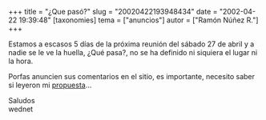 +++
title = "¿Que pasó?"
slug = "20020422193948434"
date = "2002-04-22 19:39:48"
[taxonomies]
tema = ["anuncios"]
autor = ["Ramón Núñez R."]
+++

Estamos a escasos 5 días de la próxima reunión del sábado 27 de abril y
a nadie se le ve la huella, ¿Qué pasa?, no se ha definido ni siquiera el
lugar ni la hora.  
  
Porfas anuncien sus comentarios en el sitio, es importante, necesito
saber si leyeron mi
[propuesta](http://glib.org.mx/article.php?story=20020420113208902)...  
  
Saludos  
wednet


